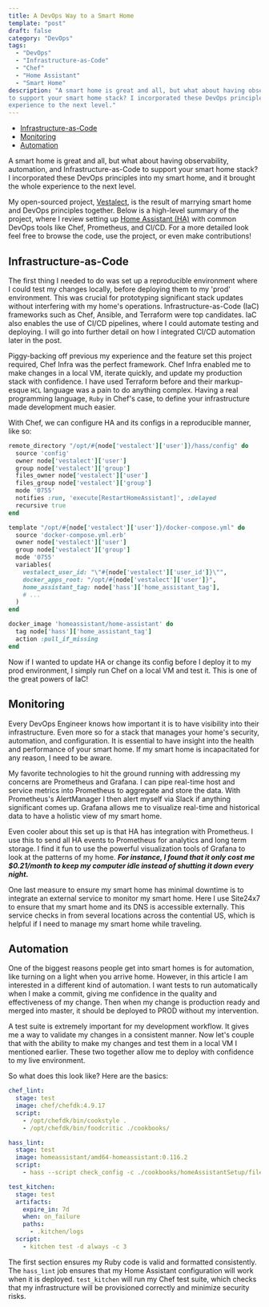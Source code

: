 ```yaml
---
title: A DevOps Way to a Smart Home
template: "post"
draft: false
category: "DevOps"
tags:
  - "DevOps"
  - "Infrastructure-as-Code"
  - "Chef"
  - "Home Assistant"
  - "Smart Home"
description: "A smart home is great and all, but what about having observability, automation, and Infrastructure-as-Code 
to support your smart home stack? I incorporated these DevOps principles into my smart home, and it brought the whole 
experience to the next level."
---
```


- [Infrastructure-as-Code](#infrastructure-as-code)
- [Monitoring](#monitoring)
- [Automation](#automation)

A smart home is great and all, but what about having observability, automation, and Infrastructure-as-Code 
to support your smart home stack? I incorporated these DevOps principles into my smart home, and it brought the whole 
experience to the next level.

My open-sourced project, [Vestalect](https://gitlab.com/vestalect), is the result of marrying smart home and DevOps 
principles together. Below is a high-level summary of the project, where I review setting up 
[Home Assistant (HA)](https://www.home-assistant.io/) with common DevOps tools like Chef, Prometheus, and CI/CD. 
For a more detailed look feel free to browse the code, use the project, or even make contributions!

## Infrastructure-as-Code

The first thing I needed to do was set up a reproducible environment where I could test my changes locally, before
deploying them to my 'prod' environment. This was crucial for prototyping significant stack updates without 
interfering with my home's operations. Infrastructure-as-Code (IaC) frameworks such as Chef, Ansible, and Terraform 
were top candidates. IaC also enables the use of CI/CD pipelines, where I could automate testing and deploying. I will 
go into further detail on how I integrated CI/CD automation later in the post.

Piggy-backing off previous my experience and the feature set this project required, Chef Infra was the perfect framework.
Chef Infra enabled me to make changes in a local VM, iterate quickly, and update my production stack with confidence. I
have used Terraform before and their markup-esque `HCL` language was a pain to do anything complex. Having a real 
programming language, `Ruby` in Chef's case, to define your infrastructure made development much easier.

With Chef, we can configure HA and its configs in a reproducible manner, like so:
```ruby
remote_directory "/opt/#{node['vestalect']['user']}/hass/config" do
  source 'config'
  owner node['vestalect']['user']
  group node['vestalect']['group']
  files_owner node['vestalect']['user']
  files_group node['vestalect']['group']
  mode '0755'
  notifies :run, 'execute[RestartHomeAssistant]', :delayed
  recursive true
end

template "/opt/#{node['vestalect']['user']}/docker-compose.yml" do
  source 'docker-compose.yml.erb'
  owner node['vestalect']['user']
  group node['vestalect']['group']
  mode '0755'
  variables(
    vestalect_user_id: "\"#{node['vestalect']['user_id']}\"",
    docker_apps_root: "/opt/#{node['vestalect']['user']}",
    home_assistant_tag: node['hass']['home_assistant_tag'],
    # ...
  )
end

docker_image 'homeassistant/home-assistant' do
  tag node['hass']['home_assistant_tag']
  action :pull_if_missing
end
```
Now if I wanted to update HA or change its config before I deploy it to my prod environment, I simply run 
Chef on a local VM and test it. This is one of the great powers of IaC!

## Monitoring

Every DevOps Engineer knows how important it is to have visibility into their infrastructure. Even more so for a stack 
that manages your home's security, automation, and configuration. It is essential to have insight into the health 
and performance of your smart home. If my smart home is incapacitated for any reason, I need to be aware.

My favorite technologies to hit the ground running with addressing my concerns are Prometheus and Grafana. I can pipe 
real-time host and service metrics into Prometheus to aggregate and store the data. With Prometheus's AlertManager I 
then alert myself via Slack if anything significant comes up. Grafana allows me to visualize real-time and historical 
data to have a holistic view of my smart home. 

Even cooler about this set up is that HA has integration with Prometheus. I use this to send all HA events 
to Prometheus for analytics and long term storage. I find it fun to use the powerful visualization tools of Grafana to 
look at the patterns of my home. ___For instance, I found that it only cost me $0.21/month to keep my computer idle 
instead of shutting it down every night.___

One last measure to ensure my smart home has minimal downtime is to integrate an external service to monitor my smart 
home. Here I use Site24x7 to ensure that my smart home and its DNS is accessible externally. This service checks in 
from several locations across the contential US, which is helpful if I need to manage my smart home while traveling.

## Automation

One of the biggest reasons people get into smart homes is for automation, like turning on a light when you arrive home. 
However, in this article I am interested in a different kind of automation. I want tests to run automatically when I 
make a commit, giving me confidence in the quality and effectiveness of my change. Then when my change is production 
ready and merged into master, it should be deployed to PROD without my intervention.

A test suite is extremely important for my development workflow. It gives me a way to validate my changes in a 
consistent manner. Now let's couple that with the ability to make my changes and test them in a local VM I mentioned 
earlier. These two together allow me to deploy with confidence to my live environment.

So what does this look like? Here are the basics:
```yaml
chef_lint:
  stage: test
  image: chef/chefdk:4.9.17
  script:
    - /opt/chefdk/bin/cookstyle .
    - /opt/chefdk/bin/foodcritic ./cookbooks/

hass_lint:
  stage: test
  image: homeassistant/amd64-homeassistant:0.116.2
  script:
    - hass --script check_config -c ./cookbooks/homeAssistantSetup/files/default/config/

test_kitchen:
  stage: test
  artifacts:
    expire_in: 7d
    when: on_failure
    paths:
      - .kitchen/logs
  script:
    - kitchen test -d always -c 3
```
The first section ensures my Ruby code is valid and formatted consistently. The `hass_lint` job ensures that my Home 
Assistant configuration will work when it is deployed. `test_kitchen` will run my Chef test suite, which checks that 
my infrastructure will be provisioned correctly and minimize security risks.

